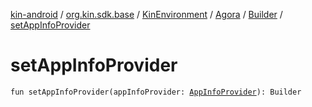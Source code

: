 [kin-android](../../../../index.md) / [org.kin.sdk.base](../../../index.md) / [KinEnvironment](../../index.md) / [Agora](../index.md) / [Builder](index.md) / [setAppInfoProvider](./set-app-info-provider.md)

# setAppInfoProvider

`fun setAppInfoProvider(appInfoProvider: `[`AppInfoProvider`](../../../../org.kin.sdk.base.network.services/-app-info-provider/index.md)`): Builder`